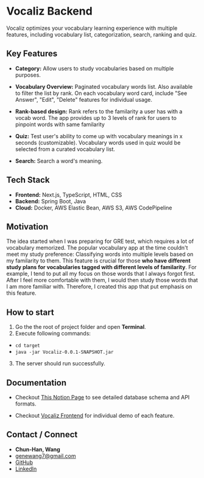 # Vocaliz Backend

Vocaliz optimizes your vocabulary learning experience with multiple features, including vocabulary list, categorization, search, ranking and quiz. 

## Key Features

- **Category:** Allow users to study vocabularies based on multiple purposes.

- **Vocabulary Overview:** Paginated vocabulary words list. Also available to filter the list by rank. On each vocabulary word card, include "See Answer", "Edit", "Delete" features for individual usage.

- **Rank-based design:** Rank refers to the familarity a user has with a vocab word. The app provides up to 3 levels of rank for users to pinpoint words with same familarity

- **Quiz:** Test user's ability to come up with vocabulary meanings in x seconds (customizable). Vocabulary words used in quiz would be selected from a curated vocabulary list.

- **Search:** Search a word's meaning.


## Tech Stack
- **Frontend:** Next.js, TypeScript, HTML, CSS
- **Backend:** Spring Boot, Java
- **Cloud:** Docker, AWS Elastic Bean, AWS S3, AWS CodePipeline


## Motivation
The idea started when I was preparing for GRE test, which requires a lot of vocabulary memorized. The popular vocabulary app at the time couldn't meet my study preference: Classifying words into multiple levels based on my familarity to them. This feature is crucial for those **who have different study plans for vocabularies tagged with different levels of familarity**. For example, I tend to put all my focus on those words that I always forgot first. After I feel more comfortable with them, I would then study those words that I am more familiar with. Therefore, I created this app that put emphasis on this feature.


## How to start

1. Go the the root of project folder and open __Terminal__.
2. Execute following commands:  
  - ```cd target```  
  - ```java -jar Vocaliz-0.0.1-SNAPSHOT.jar```
3. The server should run successfully.

## Documentation

- Checkout [This Notion Page](https://simple-lentil-d72.notion.site/Vocaliz-Backend-672a178b491942c7b78cda780f29ba48) to see detailed database schema and API formats.

- Checkout [Vocaliz Frontend](https://github.com/genewang0929/Vocaliz-Frontend) for individual demo of each feature.


## Contact / Connect
- **Chun-Han, Wang**
- genewang7@gmail.com
- [GitHub](https://github.com/genewang0929)
- [LinkedIn](https://www.linkedin.com/in/chun-han-wang/)
